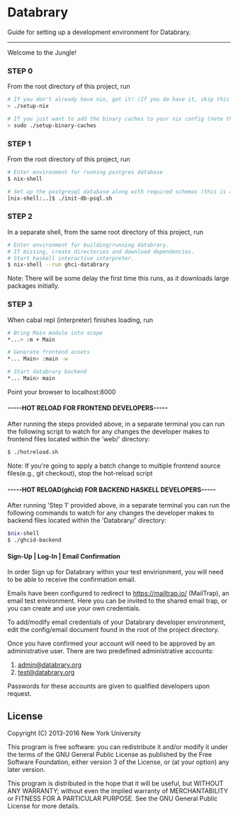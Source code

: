 # Databrary

Guide for setting up a development environment for Databrary.

---------------------------------------------------------------------------
Welcome to the Jungle!

### STEP 0
From the root directory of this project, run
```bash
# If you don't already have nix, get it! (If you do have it, skip this step)
> ./setup-nix

# If you just want to add the binary caches to your nix config (note that this is run by setup-nix, so you don't need to run both):
> sudo ./setup-binary-caches
```

### STEP 1
From the root directory of this project, run
```bash
# Enter environment for running postgres database
$ nix-shell

# Set up the postgresql database along with required schemas (this is a synchronus procedure, use Ctrl-d to close psql and shutdown database)
[nix-shell:..]$ ./init-db-psql.sh
```

### STEP 2
In a separate shell, from the same root directory of this project, run
```bash
# Enter environment for building/running databrary.
# If missing, create directories and download dependencies.
# Start haskell interactive interpreter.
$ nix-shell --run ghci-databrary
```
Note: There will be some delay the first time this runs, as it downloads large packages initially.

### STEP 3
When cabal repl (interpreter) finishes loading, run
```bash
# Bring Main module into scope
*...> :m + Main

# Generate frontend assets
*... Main> :main -w

# Start databrary backend
*... Main> main
```

Point your browser to localhost:8000

#### -----HOT RELOAD FOR FRONTEND DEVELOPERS-----

After running the steps provided above, in a separate terminal you can run the following script 
to watch for any changes the developer makes to frontend files located within the 'web/' directory: 
```bash
$ ./hotreload.sh 
```
Note: If you're going to apply a batch change to multiple frontend source files(e.g., git checkout), 
stop the hot-reload script

#### -----HOT RELOAD(ghcid) FOR BACKEND HASKELL DEVELOPERS-----

After running 'Step 1'  provided above, in a separate terminal you can run the following commands 
to watch for any changes the developer makes to backend files located within the 'Databrary/' directory: 
```bash
$nix-shell
$ ./ghcid-backend
```


#### Sign-Up | Log-In | Email Confirmation

In order Sign up for Databrary within your test envirionment, you will need to
be able to receive the confirmation email. 

Emails have been configured to redirect to https://mailtrap.io/ (MailTrap), an 
email test environment. Here you can be invited to the shared email trap, or
you can create and use your own credentials. 

To add/modify email credentials of your Databrary developer environment, edit
the config/email document found in the root of the project directory.
 
Once you have confirmed your account will need to be approved by an
administrative user. There are two predefined administrative accounts: 
  
  1. admin@databrary.org
  2. test@databrary.org

Passwords for these accounts are given to qualified developers upon request.  



## License

Copyright (C) 2013-2016 New York University

This program is free software: you can redistribute it and/or modify
it under the terms of the GNU General Public License as published by
the Free Software Foundation, either version 3 of the License, or
(at your option) any later version.

This program is distributed in the hope that it will be useful,
but WITHOUT ANY WARRANTY; without even the implied warranty of
MERCHANTABILITY or FITNESS FOR A PARTICULAR PURPOSE.  See the
GNU General Public License for more details.
